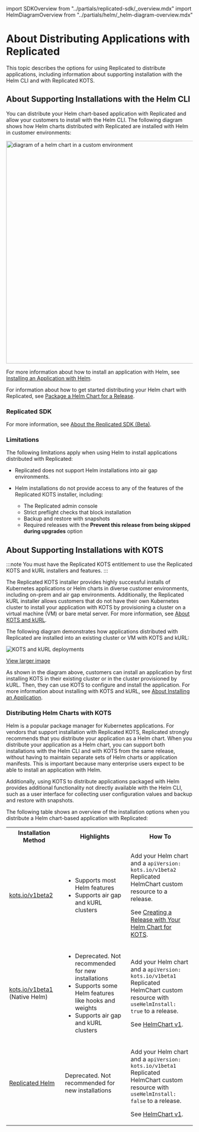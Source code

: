 import SDKOverview from "../partials/replicated-sdk/_overview.mdx"
import HelmDiagramOverview from "../partials/helm/_helm-diagram-overview.mdx"

# About Distributing Applications with Replicated

This topic describes the options for using Replicated to distribute applications, including information about supporting installation with the Helm CLI and with Replicated KOTS.

## About Supporting Installations with the Helm CLI 

You can distribute your Helm chart-based application with Replicated and allow your customers to install with the Helm CLI. The following diagram shows how Helm charts distributed with Replicated are installed with Helm in customer environments:

<img src="/images/helm-install-diagram.png" alt="diagram of a helm chart in a custom environment" width="600px"/> 

<HelmDiagramOverview/>

For more information about how to install an application with Helm, see [Installing an Application with Helm](install-with-helm).

For information about how to get started distributing your Helm chart with Replicated, see [Package a Helm Chart for a Release](helm-install-release).

### Replicated SDK

<SDKOverview/>

For more information, see [About the Replicated SDK (Beta)](replicated-sdk-overview).
### Limitations

The following limitations apply when using Helm to install applications distributed with Replicated:

* Replicated does not support Helm installations into air gap environments.

* Helm installations do not provide access to any of the features of the Replicated KOTS installer, including:
  * The Replicated admin console
  * Strict preflight checks that block installation
  * Backup and restore with snapshots
  * Required releases with the **Prevent this release from being skipped during upgrades** option

## About Supporting Installations with KOTS

:::note
You must have the Replicated KOTS entitlement to use the Replicated KOTS and kURL installers and features.
:::

The Replicated KOTS installer provides highly successful installs of Kubernetes applications or Helm charts in diverse customer environments, including on-prem and air gap environments. Additionally, the Replicated kURL installer allows customers that do not have their own Kubernetes cluster to install your application with KOTS by provisioning a cluster on a virtual machine (VM) or bare metal server. For more information, see [About KOTS and kURL](../intro-kots).

The following diagram demonstrates how applications distributed with Replicated are installed into an existing cluster or VM with KOTS and kURL:

![KOTS and kURL deployments](/images/replicated-components-diagram.png)

[View larger image](/images/replicated-components-diagram.png)

As shown in the diagram above, customers can install an application by first installing KOTS in their existing cluster or in the cluster provisioned by kURL. Then, they can use KOTS to configure and install the application. For more information about installing with KOTS and kURL, see [About Installing an Application](/enterprise/installing-overview).

### Distributing Helm Charts with KOTS

Helm is a popular package manager for Kubernetes applications. For vendors that support installation with Replicated KOTS, Replicated strongly recommends that you distribute your application as a Helm chart. When you distribute your application as a Helm chart, you can support both installations with the Helm CLI and with KOTS from the same release, without having to maintain separate sets of Helm charts or application manifests. This is important because many enterprise users expect to be able to install an application with Helm.

Additionally, using KOTS to distribute applications packaged with Helm provides additional functionality not directly available with the Helm CLI, such as a user interface for collecting user configuration values and backup and restore with snapshots.

The following table shows an overview of the installation options when you distribute a Helm chart-based application with Replicated:

<table>
<tr>
  <th width="20%">Installation Method</th>
  <th width="30%">Highlights</th>
  <th width="30%">How To</th>
</tr>
<tr>
  <td><a href="helm-native-about">kots.io/v1beta2</a></td>
  <td><ul><li>Supports most Helm features</li><li>Supports air gap and kURL clusters</li></ul></td>
  <td><p>Add your Helm chart and a <code>apiVersion: kots.io/v1beta2</code> Replicated HelmChart custom resource to a release.</p><p>See <a href="/vendor/helm-release">Creating a Release with Your Helm Chart for KOTS</a>.</p></td>
</tr>
<tr>
  <td><a href="helm-native-about">kots.io/v1beta1</a> (Native Helm)</td>
  <td><ul><li>Deprecated. Not recommended for new installations</li><li>Supports some Helm features like hooks and weights</li><li>Supports air gap and kURL clusters</li></ul></td>
  <td>
    <p>Add your Helm chart and a <code>apiVersion: kots.io/v1beta1</code> Replicated HelmChart custom resource with <code>useHelmInstall: true</code> to a release.</p>
    <p>See <a href="/reference/custom-resource-helmchart">HelmChart v1</a>.</p>
  </td>
</tr>
<tr>
  <td><a href="helm-native-about">Replicated Helm</a></td>
  <td>Deprecated. Not recommended for new installations</td>
  <td><p>Add your Helm chart and a <code>apiVersion: kots.io/v1beta1</code> Replicated HelmChart custom resource with <code>useHelmInstall: false</code> to a release.</p><p>See <a href="/reference/custom-resource-helmchart">HelmChart v1</a>.</p></td>
</tr>
</table>  